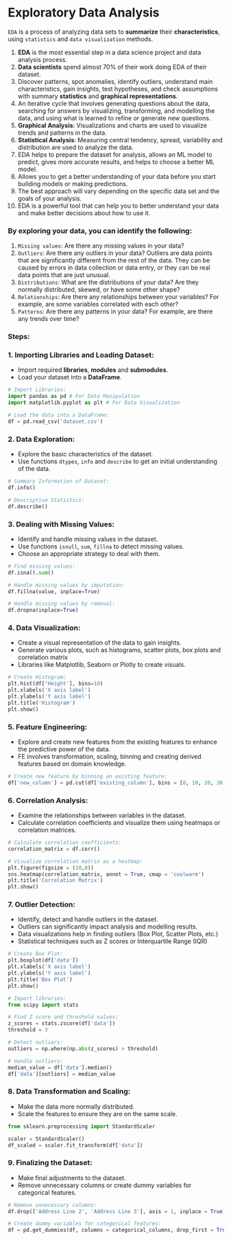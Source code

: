 # **Exploratory Data Analysis**

`EDA` is a process of analyzing data sets to **summarize** their **characteristics**, using `statistics` and `data visualization` methods.

1. **EDA** is the most essential step in a data science project and data analysis process.
2. **Data scientists** spend almost 70% of their work doing EDA of their dataset.
3. Discover patterns, spot anomalies, identify outliers, understand main characteristics, gain insights, test hypotheses, and check assumptions with summary **statistics** and **graphical representations**.
4. An iterative cycle that involves generating questions about the data, searching for answers by visualizing, transforming, and modelling the data, and using what is learned to refine or generate new questions.
5. **Graphical Analysis**: Visualizations and charts are used to visualize trends and patterns in the data.
6. **Statistical Analysis**: Measuring central tendency, spread, variability and distribution are used to analyze the data.
7. EDA helps to prepare the dataset for analysis, allows an ML model to predict, gives more accurate results, and helps to choose a better ML model.
8. Allows you to get a better understanding of your data before you start building models or making predictions.
9. The best approach will vary depending on the specific data set and the goals of your analysis.
10. EDA is a powerful tool that can help you to better understand your data and make better decisions about how to use it. 

### By exploring your data, you can identify the following:

1. `Missing values`: Are there any missing values in your data?
2. `Outliers`: Are there any outliers in your data? Outliers are data points that are significantly different from the rest of the data. They can be caused by errors in data collection or data entry, or they can be real data points that are just unusual.
3. `Distributions`: What are the distributions of your data? Are they normally distributed, skewed, or have some other shape?
4. `Relationships`: Are there any relationships between your variables? For example, are some variables correlated with each other?
5. `Patterns`: Are there any patterns in your data? For example, are there any trends over time?

### Steps:

### 1. Importing Libraries and Loading Dataset:
- Import required **libraries**, **modules** and **submodules**.
- Load your dataset into a **DataFrame**.

```python
# Import Libraries:
import pandas as pd # For Data Manipulation
import matplotlib.pyplot as plt # For Data Visualization

# Load the data into a DataFrame:
df = pd.read_csv('dataset.csv')
```

### 2. Data Exploration:
- Explore the basic characteristics of the dataset.
- Use functions `dtypes`, `info` and `describe` to get an initial understanding of the data.

```python
# Summary Information of Dataset:
df.info()

# Descriptive Statistics:
df.describe()
```  

### 3. Dealing with Missing Values:
- Identify and handle missing values in the dataset.
- Use functions `isnull`, `sum`, `fillna` to detect missing values.
- Choose an appropriate strategy to deal with them.

```python
# Find missing values:
df.isna().sum()

# Handle missing values by imputation:
df.fillna(value, inplace=True)

# Handle missing values by removal:
df.dropna(inplace=True)
```

### 4. Data Visualization:
- Create a visual representation of the data to gain insights.
- Generate various plots, such as histograms, scatter plots, box plots and correlation matrix
- Libraries like Matplotlib, Seaborn or Plotly to create visuals.

```python
# Create Histogram:  
plt.hist(df['Height'], bins=10)
plt.xlabels('X axis label')
plt.ylabels('Y axis label')
plt.title('Histogram')
plt.show()
```
          
### 5. Feature Engineering:
- Explore and create new features from the existing features to enhance the predictive power of the data.
- FE involves transformation, scaling, binning and creating derived features based on domain knowledge.

```python
# Create new feature by binning an existing feature:
df['new_column'] = pd.cut(df['existing_column'], bins = [0, 10, 20, 30, 40])
```  

### 6. Correlation Analysis:
- Examine the relationships between variables in the dataset.
- Calculate correlation coefficients and visualize them using heatmaps or correlation matrices.

```python
# Calculate correlation coefficients:
correlation_matrix = df.corr()

# Visualize correlation matrix as a heatmap:
plt.figure(figsize = (10,8))
sns.heatmap(correlation_matrix, annot = True, cmap = 'coolwarm')
plt.title('Correlation Matrix')
plt.show()
```

### 7. Outlier Detection:
- Identify, detect and handle outliers in the dataset.
- Outliers can significantly impact analysis and modelling results.
- Data visualizations help in finding outliers (Box Plot, Scatter Plots, etc.)
- Statistical techniques such as Z scores or Interquartile Range (IQR)

```python
# Create Box Plot:
plt.boxplot(df['data'])
plt.xlabels('X axis label')
plt.ylabels('Y axis label')
plt.title('Box Plot')
plt.show()

# Import libraries:
from scipy import stats

# Find Z score and threshold values:
z_scores = stats.zscore(df['data'])
threshold = 3

# Detect outliers:
outliers = np.where(np.abs(z_scores) > threshold)

# Handle outliers:
median_value = df['data'].median()
df['data'][outliers] = median_value
```

### 8. Data Transformation and Scaling:
- Make the data more normally distributed.
- Scale the features to ensure they are on the same scale.

```python
from sklearn.preprocessing import StandardScaler

scaler = StandardScaler()
df_scaled = scaler.fit_transform(df['data'])
```

### 9. Finalizing the Dataset:
- Make final adjustments to the dataset.
- Remove unnecessary columns or create dummy variables for categorical features.

```python
# Remove unnecessary columns:
df.drop(['Address Line 2', 'Address Line 3'], axis = 1, inplace = True)

# Create dummy variables for categorical features:
df = pd.get_dummies(df, columns = categorical_columns, drop_first = True)
```  
